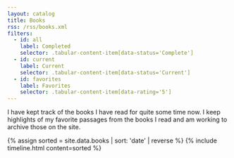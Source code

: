 ```yaml
---
layout: catalog
title: Books
rss: /rss/books.xml
filters:
  - id: all
    label: Completed
    selector: .tabular-content-item[data-status='Complete']
  - id: current
    label: Current
    selector: .tabular-content-item[data-status='Current']		
  - id: favorites
    label: Favorites
    selector: .tabular-content-item[data-rating='5']
---
```

I have kept track of the books I have read for quite some time now. I keep highlights of my favorite passages from the books I read and am working to archive those on the site.

{% assign sorted = site.data.books | sort: 'date' | reverse %}
{% include timeline.html content=sorted %}
